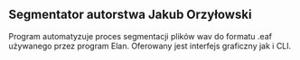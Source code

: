## Segmentator autorstwa Jakub Orzyłowski

Program automatyzuje proces segmentacji plików wav do formatu .eaf używanego 
przez program Elan. Oferowany jest interfejs graficzny jak i CLI.